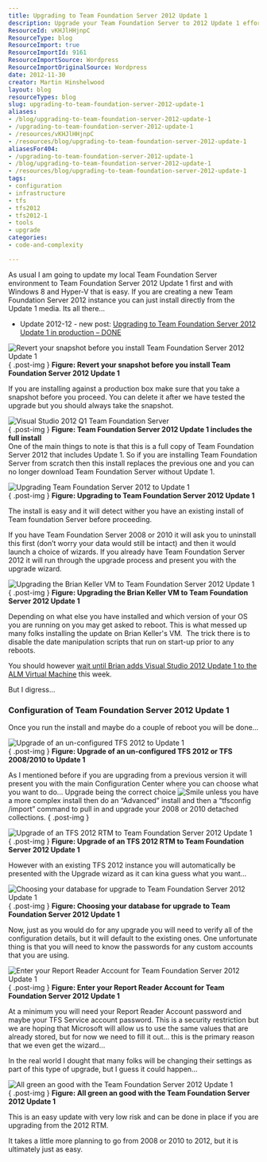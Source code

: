 ```yaml
---
title: Upgrading to Team Foundation Server 2012 Update 1
description: Upgrade your Team Foundation Server to 2012 Update 1 effortlessly with our step-by-step guide. Ensure a smooth transition and enhance your development environment!
ResourceId: vKHJlHHjnpC
ResourceType: blog
ResourceImport: true
ResourceImportId: 9161
ResourceImportSource: Wordpress
ResourceImportOriginalSource: Wordpress
date: 2012-11-30
creator: Martin Hinshelwood
layout: blog
resourceTypes: blog
slug: upgrading-to-team-foundation-server-2012-update-1
aliases:
- /blog/upgrading-to-team-foundation-server-2012-update-1
- /upgrading-to-team-foundation-server-2012-update-1
- /resources/vKHJlHHjnpC
- /resources/blog/upgrading-to-team-foundation-server-2012-update-1
aliasesFor404:
- /upgrading-to-team-foundation-server-2012-update-1
- /blog/upgrading-to-team-foundation-server-2012-update-1
- /resources/blog/upgrading-to-team-foundation-server-2012-update-1
tags:
- configuration
- infrastructure
- tfs
- tfs2012
- tfs2012-1
- tools
- upgrade
categories:
- code-and-complexity

---
```

As usual I am going to update my local Team Foundation Server environment to Team Foundation Server 2012 Update 1 first and with Windows 8 and Hyper-V that is easy. If you are creating a new Team Foundation Server 2012 instance you can just install directly from the Update 1 media. Its all there…

- Update 2012-12 - new post: [Upgrading to Team Foundation Server 2012 Update 1 in production – DONE](http://blog.hinshelwood.com/upgrading-to-team-foundation-server-2012-update-1-in-production-done/)

![Revert your snapshot before you install Team Foundation Server 2012 Update 1](images/SNAGHTML658191c-9-9.png "Revert your snapshot before you install Team Foundation Server 2012 Update 1")  
{ .post-img }
**Figure: Revert your snapshot before you install Team Foundation Server 2012 Update 1**

If you are installing against a production box make sure that you take a snapshot before you proceed. You can delete it after we have tested the upgrade but you should always take the snapshot.

![Visual Studio 2012 Q1 Team Foundation Server](images/image56-1-1.png "Visual Studio 2012 Q1 Team Foundation Server")  
{ .post-img }
**Figure: Team Foundation Server 2012 Update 1 includes the full install**  
One of the main things to note is that this is a full copy of Team Foundation Server 2012 that includes Update 1. So if you are installing Team Foundation Server from scratch then this install replaces the previous one and you can no longer download Team Foundation Server without Update 1.

![Upgrading Team Foundation Server 2012 to Update 1](images/image57-2-2.png "Upgrading Team Foundation Server 2012 to Update 1")  
{ .post-img }
**Figure: Upgrading to Team Foundation Server 2012 Update 1**

The install is easy and it will detect wither you have an existing install of Team foundation Server before proceeding.

If you have Team Foundation Server 2008 or 2010 it will ask you to uninstall this first (don’t worry your data would still be intact) and then it would launch a choice of wizards. If you already have Team Foundation Server 2012 it will run through the upgrade process and present you with the upgrade wizard.

![Upgrading the Brian Keller VM to Team Foundation Server 2012 Update 1](images/image58-3-3.png "Upgrading the Brian Keller VM to Team Foundation Server 2012 Update 1")  
{ .post-img }
**Figure: Upgrading the Brian Keller VM to Team Foundation Server 2012 Update 1**

Depending on what else you have installed and which version of your OS you are running on you may get asked to reboot. This is what messed up many folks installing the update on Brian Keller's VM.  The trick there is to disable the date manipulation scripts that run on start-up prior to any reboots.

You should however [wait until Brian adds Visual Studio 2012 Update 1 to the ALM Virtual Machine](http://blogs.msdn.com/b/briankel/archive/2012/11/27/visual-studio-2012-update-1-and-the-alm-virtual-machine.aspx "http://blogs.msdn.com/b/briankel/archive/2012/11/27/visual-studio-2012-update-1-and-the-alm-virtual-machine.aspx") this week.

But I digress…

### Configuration of Team Foundation Server 2012 Update 1

Once you run the install and maybe do a couple of reboot you will be done…

![Upgrade of an un-configured TFS 2012 to Update 1](images/image59-4-4.png "Upgrade of an un-configured TFS 2012 to Update 1")  
{ .post-img }
**Figure: Upgrade of an un-configured TFS 2012 or TFS 2008/2010 to Update 1**

As I mentioned before if you are upgrading from a previous version it will present you with the main Configuration Center where you can choose what you want to do… Upgrade being the correct choice ![Smile](images/wlEmoticon-smile2-10-10.png) unless you have a more complex install then do an “Advanced” install and then a “tfsconfig /import” command to pull in and upgrade your 2008 or 2010 detached collections.
{ .post-img }

![Upgrade of an TFS 2012 RTM to Team Foundation Server 2012 Update 1](images/image60-5-5.png "Upgrade of an TFS 2012 RTM to Team Foundation Server 2012 Update 1")  
{ .post-img }
**Figure: Upgrade of an TFS 2012 RTM to Team Foundation Server 2012 Update 1**

However with an existing TFS 2012 instance you will automatically be presented with the Upgrade wizard as it can kina guess what you want…

![Choosing your database for upgrade to Team Foundation Server 2012 Update 1](images/image61-6-6.png "Choosing your database for upgrade to Team Foundation Server 2012 Update 1")  
{ .post-img }
**Figure: Choosing your database for upgrade to Team Foundation Server 2012 Update 1**

Now, just as you would do for any upgrade you will need to verify all of the configuration details, but it will default to the existing ones. One unfortunate thing is that you will need to know the passwords for any custom accounts that you are using.

![Enter your Report Reader Account for Team Foundation Server 2012 Update 1](images/image62-7-7.png "Enter your Report Reader Account for Team Foundation Server 2012 Update 1")  
{ .post-img }
**Figure: Enter your Report Reader Account for Team Foundation Server 2012 Update 1**

At a minimum you will need your Report Reader Account password and maybe your TFS Service account password. This is a security restriction but we are hoping that Microsoft will allow us to use the same values that are already stored, but for now we need to fill it out… this is the primary reason that we even get the wizard…

In the real world I dought that many folks will be changing their settings as part of this type of upgrade, but I guess it could happen…

![All green an good with the Team Foundation Server 2012 Update 1](images/image63-8-8.png "All green an good with the Team Foundation Server 2012 Update 1")  
{ .post-img }
**Figure: All green an good with the Team Foundation Server 2012 Update 1**

This is an easy update with very low risk and can be done in place if you are upgrading from the 2012 RTM.

It takes a little more planning to go from 2008 or 2010 to 2012, but it is ultimately just as easy.

